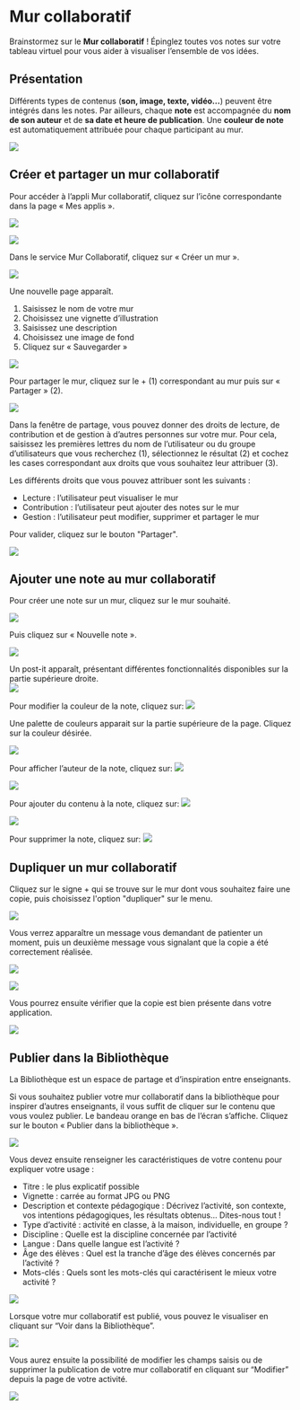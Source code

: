 # Mur collaboratif

Brainstormez sur le **Mur collaboratif** ! Épinglez toutes vos notes sur votre tableau virtuel pour vous aider à visualiser l’ensemble de vos idées.

## Présentation

Différents types de contenus \(**son, image, texte, vidéo…**\) peuvent être intégrés dans les notes. Par ailleurs, chaque **note** est accompagnée du **nom de son auteur** et de **sa date et heure de publication**. Une **couleur de note** est automatiquement attribuée pour chaque participant au mur.

![](.gitbook/assets/m112-1-1%20%281%29%20%281%29.png)

## Créer et partager un mur collaboratif

Pour accéder à l’appli Mur collaboratif, cliquez sur l’icône correspondante dans la page « Mes applis ».

![](.gitbook/assets/mur-1-2-1-1%20%282%29.png)

![](.gitbook/assets/m11-1-1-5%20%282%29.png)

Dans le service Mur Collaboratif, cliquez sur « Créer un mur ».

![](.gitbook/assets/c11-2-1-1%20%281%29%20%281%29.png)

Une nouvelle page apparaît.

1. Saisissez le nom de votre mur
2. Choisissez une vignette d’illustration
3. Saisissez une description
4. Choisissez une image de fond
5. Cliquez sur « Sauvegarder »

![](.gitbook/assets/mur-2-1024x474-2-1%20%282%29.png)

Pour partager le mur, cliquez sur le + \(1\) correspondant au mur puis sur « Partager » \(2\).

![](.gitbook/assets/mur-3-1024x501-1-1-1%20%281%29%20%281%29.png)

Dans la fenêtre de partage, vous pouvez donner des droits de lecture, de contribution et de gestion à d’autres personnes sur votre mur. Pour cela, saisissez les premières lettres du nom de l’utilisateur ou du groupe d’utilisateurs que vous recherchez \(1\), sélectionnez le résultat \(2\) et cochez les cases correspondant aux droits que vous souhaitez leur attribuer \(3\).

Les différents droits que vous pouvez attribuer sont les suivants :

* Lecture : l’utilisateur peut visualiser le mur
* Contribution : l’utilisateur peut ajouter des notes sur le mur
* Gestion : l’utilisateur peut modifier, supprimer et partager le mur

Pour valider, cliquez sur le bouton "Partager".

![](.gitbook/assets/mur-collaboratif-2%20%282%29.png)

## Ajouter une note au mur collaboratif

Pour créer une note sur un mur, cliquez sur le mur souhaité.

![](.gitbook/assets/mur-4-1024x229-1%20%281%29%20%281%29.png)

Puis cliquez sur « Nouvelle note ».

![](.gitbook/assets/c4-1-2%20%281%29%20%281%29.png)

Un post-it apparaît, présentant différentes fonctionnalités disponibles sur la partie supérieure droite.  
![](.gitbook/assets/m9-1-2%20%281%29%20%281%29.png)

Pour modifier la couleur de la note, cliquez sur: ![](.gitbook/assets/m10-1-1%20%282%29.png)

Une palette de couleurs apparait sur la partie supérieure de la page. Cliquez sur la couleur désirée.

![](.gitbook/assets/m111-1-3%20%282%29.png)

Pour afficher l’auteur de la note, cliquez sur: ![](.gitbook/assets/m12-1-5%20%282%29.png)

![](.gitbook/assets/m13-1-2-1%20%281%29%20%281%29.png)

Pour ajouter du contenu à la note, cliquez sur: ![](.gitbook/assets/m14-1-2-1%20%281%29%20%281%29.png)

![](.gitbook/assets/editeur-texte_mur_collabora-1024x288-3%20%281%29%20%281%29.png)

Pour supprimer la note, cliquez sur: ![](.gitbook/assets/m16-4-1%20%282%29.png)

## Dupliquer un mur collaboratif

Cliquez sur le signe + qui se trouve sur le mur dont vous souhaitez faire une copie, puis choisissez l'option "dupliquer" sur le menu.

![](.gitbook/assets/image%20%281%29.png)

Vous verrez apparaître un message vous demandant de patienter un moment, puis un deuxième message vous signalant que la copie a été correctement réalisée.

![](.gitbook/assets/image%20%2813%29.png)

![](.gitbook/assets/image%20%288%29.png)

Vous pourrez ensuite vérifier que la copie est bien présente dans votre application.

![](.gitbook/assets/image%20%2815%29.png)





## **Publier dans la Bibliothèque**

La Bibliothèque est un espace de partage et d’inspiration entre enseignants.

Si vous souhaitez publier votre mur collaboratif dans la bibliothèque pour inspirer d’autres enseignants, il vous suffit de cliquer sur le contenu que vous voulez publier. Le bandeau orange en bas de l’écran s’affiche. Cliquez sur le bouton « Publier dans la bibliothèque ».

![](.gitbook/assets/2020-05-20_17h04_59.png)

Vous devez ensuite renseigner les caractéristiques de votre contenu pour expliquer votre usage :

*  Titre : le plus explicatif possible
*  Vignette : carrée au format JPG ou PNG
* Description et contexte pédagogique : Décrivez l’activité, son contexte, vos intentions pédagogiques, les résultats obtenus… Dites-nous tout ! 
* Type d’activité : activité en classe, à la maison, individuelle, en groupe ? 
* Discipline : Quelle est la discipline concernée par l’activité
* Langue : Dans quelle langue est l’activité ? 
* Âge des élèves : Quel est la tranche d’âge des élèves concernés par l’activité ? 
* Mots-clés : Quels sont les mots-clés qui caractérisent le mieux votre activité ?

![](.gitbook/assets/2020-05-20_17h05_45.png)

Lorsque votre mur collaboratif est publié, vous pouvez le visualiser en cliquant sur “Voir dans la Bibliothèque”.

![](.gitbook/assets/2020-05-20_17h06_09.png)

Vous aurez ensuite la possibilité de modifier les champs saisis ou de supprimer la publication de votre mur collaboratif en cliquant sur “Modifier” depuis la page de votre activité. 

![](.gitbook/assets/2020-05-20_17h06_26.png)

